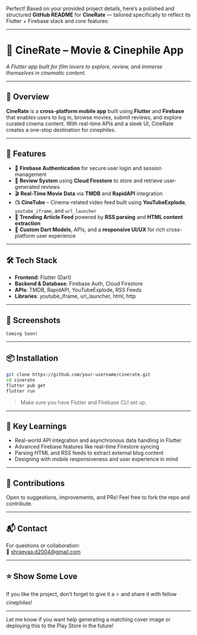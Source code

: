 Perfect! Based on your provided project details, here’s a polished and structured **GitHub README** for **CineRate** — tailored specifically to reflect its Flutter + Firebase stack and core features:

---

# 🎥 CineRate – Movie & Cinephile App  
*A Flutter app built for film lovers to explore, review, and immerse themselves in cinematic content.*

---

## 🌟 Overview

**CineRate** is a **cross-platform mobile app** built using **Flutter** and **Firebase** that enables users to log in, browse movies, submit reviews, and explore curated cinema content. With real-time APIs and a sleek UI, CineRate creates a one-stop destination for cinephiles.

---

## 🚀 Features

- 🔐 **Firebase Authentication** for secure user login and session management  
- 💬 **Review System** using **Cloud Firestore** to store and retrieve user-generated reviews  
- 🎬 **Real-Time Movie Data** via **TMDB** and **RapidAPI** integration  
- 📺 **CineTube** – Cinema-related video feed built using **YouTubeExplode**, `youtube_iframe`, and `url_launcher`  
- 📰 **Trending Article Feed** powered by **RSS parsing** and **HTML content extraction**  
- 📱 **Custom Dart Models**, APIs, and a **responsive UI/UX** for rich cross-platform user experience

---

## 🛠️ Tech Stack

- **Frontend**: Flutter (Dart)
- **Backend & Database**: Firebase Auth, Cloud Firestore  
- **APIs**: TMDB, RapidAPI, YouTubeExplode, RSS Feeds  
- **Libraries**: youtube_iframe, url_launcher, html, http

---

## 📸 Screenshots

<!-- Add screenshots here -->
```
Coming Soon!
```

---

## 📦 Installation

```bash
git clone https://github.com/your-username/cinerate.git
cd cinerate
flutter pub get
flutter run
```

> Make sure you have Flutter and Firebase CLI set up.

---

## 🧠 Key Learnings

- Real-world API integration and asynchronous data handling in Flutter  
- Advanced Firebase features like real-time Firestore syncing  
- Parsing HTML and RSS feeds to extract external blog content  
- Designing with mobile responsiveness and user experience in mind

---

## 🙌 Contributions

Open to suggestions, improvements, and PRs! Feel free to fork the repo and contribute.

---

## 📬 Contact

For questions or collaboration:  
📧 shraeyaa.d2004@gmail.com

---

## ⭐ Show Some Love

If you like the project, don’t forget to give it a ⭐ and share it with fellow cinephiles!

---

Let me know if you want help generating a matching cover image or deploying this to the Play Store in the future!
